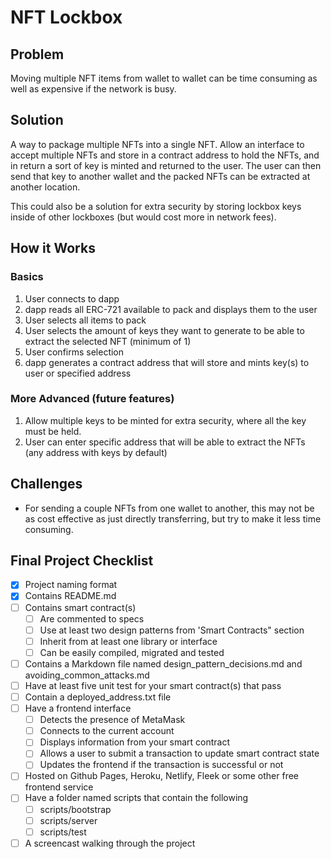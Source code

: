 # **NFT Lockbox** 
## **Problem**

Moving multiple NFT items from wallet to wallet can be time consuming as well as expensive if the network is busy.

## **Solution**

A way to package multiple NFTs into a single NFT. Allow an interface to accept multiple NFTs and store in a contract address to hold the NFTs, and in return a sort of key is minted and returned to the user. The user can then send that key to another wallet and the packed NFTs can be extracted at another location.

This could also be a solution for extra security by storing lockbox keys inside of other lockboxes (but would cost more in network fees).

## **How it Works**

### **Basics**
1. User connects to dapp
2. dapp reads all ERC-721 available to pack and displays them to the user
3. User selects all items to pack
4. User selects the amount of keys they want to generate to be able to extract the selected NFT (minimum of 1)
5. User confirms selection
6. dapp generates a contract address that will store and mints key(s) to user or specified address

### **More Advanced** (future features)

1. Allow multiple keys to be minted for extra security, where all the key must be held.
2. User can enter specific address that will be able to extract the NFTs (any address with keys by default)

## **Challenges**

* For sending a couple NFTs from one wallet to another, this may not be as cost effective as just directly transferring, but try to make it less time consuming.

## **Final Project Checklist**

- [x] Project naming format
- [x] Contains README.md
- [ ] Contains smart contract(s)
    - [ ] Are commented to specs
    - [ ] Use at least two design patterns from 'Smart Contracts" section
    - [ ] Inherit from at least one library or interface
    - [ ] Can be easily compiled, migrated and tested
- [ ] Contains a Markdown file named design_pattern_decisions.md and avoiding_common_attacks.md
- [ ] Have at least five unit test for your smart contract(s) that pass
- [ ] Contain a deployed_address.txt file
- [ ] Have a frontend interface
    - [ ] Detects the presence of MetaMask
    - [ ] Connects to the current account
    - [ ] Displays information from your smart contract
    - [ ] Allows a user to submit a transaction to update smart contract state
    - [ ] Updates the frontend if the transaction is successful or not
- [ ] Hosted on Github Pages, Heroku, Netlify, Fleek or some other free frontend service
- [ ] Have a folder named scripts that contain the following
    - [ ] scripts/bootstrap
    - [ ] scripts/server
    - [ ] scripts/test
- [ ] A screencast walking through the project